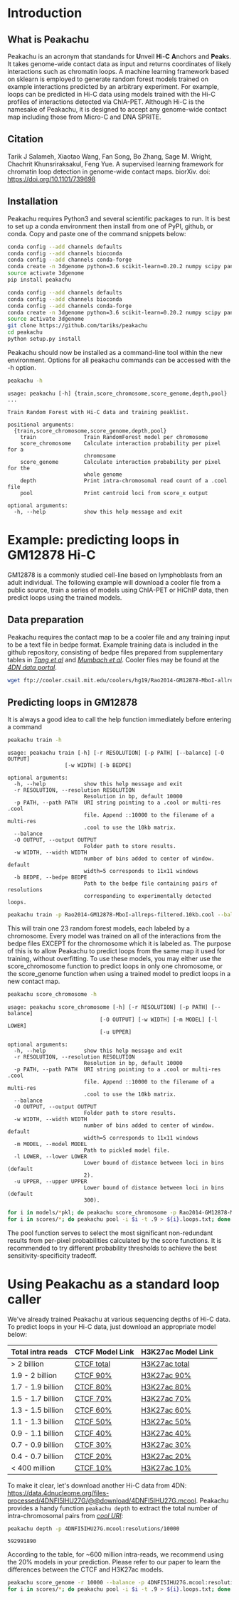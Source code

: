 
# Introduction

## What is Peakachu

Peakachu is an acronym that standands for **U**nveil **H**i-**C** **A**nchors and **Peak**s. It takes genome-wide contact data as input and returns coordinates of likely interactions such as chromatin loops. A machine learning framework based on sklearn is employed to generate random forest models trained on example interactions predicted by an arbitrary experiment. For example, loops can be predicted in Hi-C data using models trained with the Hi-C profiles of interactions detected via ChIA-PET. Although Hi-C is the namesake of Peakachu, it is designed to accept any genome-wide contact map including those from Micro-C and DNA SPRITE.

## Citation

Tarik J Salameh, Xiaotao Wang, Fan Song, Bo Zhang, Sage M. Wright, Chachrit Khunsriraksakul, Feng Yue. A supervised learning framework for chromatin loop detection in genome-wide contact maps. biorXiv. doi: https://doi.org/10.1101/739698

## Installation

Peakachu requires Python3 and several scientific packages to run. It is best to set up a conda environment then install from one of PyPI, github, or conda. Copy and paste one of the command snippets below:


```bash
conda config --add channels defaults
conda config --add channels bioconda
conda config --add channels conda-forge
conda create -n 3dgenome python=3.6 scikit-learn=0.20.2 numpy scipy pandas h5py cooler
source activate 3dgenome
pip install peakachu
```


```bash
conda config --add channels defaults
conda config --add channels bioconda
conda config --add channels conda-forge
conda create -n 3dgenome python=3.6 scikit-learn=0.20.2 numpy scipy pandas h5py cooler
source activate 3dgenome
git clone https://github.com/tariks/peakachu
cd peakachu
python setup.py install
```

Peakachu should now be installed as a command-line tool within the new environment. Options for all peakachu commands can be accessed with the -h option.


```bash
peakachu -h
```

    usage: peakachu [-h] {train,score_chromosome,score_genome,depth,pool} ...

    Train Random Forest with Hi-C data and training peaklist.

    positional arguments:
      {train,score_chromosome,score_genome,depth,pool}
        train               Train RandomForest model per chromosome
        score_chromosome    Calculate interaction probability per pixel for a
                            chromosome
        score_genome        Calculate interaction probability per pixel for the
                            whole genome
        depth               Print intra-chromosomal read count of a .cool file
        pool                Print centroid loci from score_x output

    optional arguments:
      -h, --help            show this help message and exit
      

# Example: predicting loops in GM12878 Hi-C

GM12878 is a commonly studied cell-line based on lymphoblasts from an adult individual. The following example will download a cooler file from a public source, train a series of models using ChIA-PET or HiChIP data, then predict loops using the trained models.

## Data preparation

Peakachu requires the contact map to be a cooler file and any training input to be a text file in bedpe format. Example training data is included in the github repository, consisting of bedpe files prepared from supplementary tables in *[Tang et al](https://www.cell.com/cell/fulltext/S0092-8674(15)01504-4)* and *[Mumbach et al](https://www.ncbi.nlm.nih.gov/pubmed/28945252)*. Cooler files may be found at the *[4DN data portal](https://data.4dnucleome.org/)*.

```bash
wget ftp://cooler.csail.mit.edu/coolers/hg19/Rao2014-GM12878-MboI-allreps-filtered.10kb.cool
```

## Predicting loops in GM12878

It is always a good idea to call the help function immediately before entering a command


```bash
peakachu train -h
```

    usage: peakachu train [-h] [-r RESOLUTION] [-p PATH] [--balance] [-O OUTPUT]
                      [-w WIDTH] [-b BEDPE]

    optional arguments:
      -h, --help            show this help message and exit
      -r RESOLUTION, --resolution RESOLUTION
                            Resolution in bp, default 10000
      -p PATH, --path PATH  URI string pointing to a .cool or multi-res .cool
                            file. Append ::10000 to the filename of a multi-res
                            .cool to use the 10kb matrix.
      --balance
      -O OUTPUT, --output OUTPUT
                            Folder path to store results.
      -w WIDTH, --width WIDTH
                            number of bins added to center of window. default
                            width=5 corresponds to 11x11 windows
      -b BEDPE, --bedpe BEDPE
                            Path to the bedpe file containing pairs of resolutions
                            corresponding to experimentally detected loops.



```bash
peakachu train -p Rao2014-GM12878-MboI-allreps-filtered.10kb.cool --balance -O models -b hg19.mumbach.h3k27ac.hichip.bedpe 
```

This will train one 23 random forest models, each labeled by a chromosome. Every model was trained on all of the interactions from the bedpe files EXCEPT for the chromosome which it is labeled as. The purpose of this is to allow Peakachu to predict loops from the same map it used for training, without overfitting. To use these models, you may either use the score_chromosome function to predict loops in only one chromosome, or the score_genome function when using a trained model to predict loops in a new contact map.


```bash
peakachu score_chromosome -h
```

    usage: peakachu score_chromosome [-h] [-r RESOLUTION] [-p PATH] [--balance]
                                 [-O OUTPUT] [-w WIDTH] [-m MODEL] [-l LOWER]
                                 [-u UPPER]

    optional arguments:
      -h, --help            show this help message and exit
      -r RESOLUTION, --resolution RESOLUTION
                            Resolution in bp, default 10000
      -p PATH, --path PATH  URI string pointing to a .cool or multi-res .cool
                            file. Append ::10000 to the filename of a multi-res
                            .cool to use the 10kb matrix.
      --balance
      -O OUTPUT, --output OUTPUT
                            Folder path to store results.
      -w WIDTH, --width WIDTH
                            number of bins added to center of window. default
                            width=5 corresponds to 11x11 windows
      -m MODEL, --model MODEL
                            Path to pickled model file.
      -l LOWER, --lower LOWER
                            Lower bound of distance between loci in bins (default
                            2).
      -u UPPER, --upper UPPER
                            Lower bound of distance between loci in bins (default
                            300).

```bash
for i in models/*pkl; do peakachu score_chromosome -p Rao2014-GM12878-MboI-allreps-filtered.10kb.cool --balance -O scores -m $i; done
for i in scores/*; do peakachu pool -i $i -t .9 > ${i}.loops.txt; done
```

The pool function serves to select the most significant non-redundant results from per-pixel probabilities calculated by the score functions. It is recommended to try different probability thresholds to achieve the best sensitivity-specificity tradeoff.


# Using Peakachu as a standard loop caller

We've already trained Peakachu at various sequencing depths of Hi-C data. To predict loops in your Hi-C data, just
download an appropriate model below:

|   Total intra reads  |                                 CTCF Model Link                                 |                                     H3K27ac Model Link                                |
|----------------------|---------------------------------------------------------------------------------|---------------------------------------------------------------------------------------|
|    > 2 billion       | [CTCF total](https://www.dropbox.com/s/enyg2m7ebj8mxsv/down100.ctcf.pkl?dl=0)   | [H3K27ac total](https://www.dropbox.com/s/yasl5hu0v510k2v/down100.h3k27ac.pkl?dl=0)   |
|   1.9 - 2 billion    | [CTCF 90%](https://www.dropbox.com/s/g12hy9f28igh0ng/down90.ctcf.pkl?dl=0)      | [H3K27ac 90%](https://www.dropbox.com/s/kdbv52eeilkzqfr/down90.h3k27ac.pkl?dl=0)      |
|   1.7 - 1.9 billion  | [CTCF 80%](https://www.dropbox.com/s/n2m4jxxojh0u5ay/down80.ctcf.pkl?dl=0)      | [H3K27ac 80%](https://www.dropbox.com/s/45ekayzigeyuown/down80.h3k27ac.pkl?dl=0)      |
|   1.5 - 1.7 billion  | [CTCF 70%](https://www.dropbox.com/s/h9vm8z0uysti8xm/down70.ctcf.pkl?dl=0)      | [H3K27ac 70%](https://www.dropbox.com/s/mrhe0uayv402vfk/down70.h3k27ac.pkl?dl=0)      |
|   1.3 - 1.5 billion  | [CTCF 60%](https://www.dropbox.com/s/cfkfem4w8dhhgwm/down60.ctcf.pkl?dl=0)      | [H3K27ac 60%](https://www.dropbox.com/s/0f9xv6ljjlcwnsv/down60.h3k27ac.pkl?dl=0)      |
|   1.1 - 1.3 billion  | [CTCF 50%](https://www.dropbox.com/s/c0b6axxb16p2nd7/down50.ctcf.pkl?dl=0)      | [H3K27ac 50%](https://www.dropbox.com/s/3w4befpvu7c7cqe/down50.h3k27ac.pkl?dl=0)      |
|   0.9 - 1.1 billion  | [CTCF 40%](https://www.dropbox.com/s/8lvcdjenyoc8ggy/down40.ctcf.pkl?dl=0)      | [H3K27ac 40%](https://www.dropbox.com/s/xwlk864nkoafzsy/down40.h3k27ac.pkl?dl=0)      |
|   0.7 - 0.9 billion  | [CTCF 30%](https://www.dropbox.com/s/f1383jpzj3addi4/down30.ctcf.pkl?dl=0)      | [H3K27ac 30%](https://www.dropbox.com/s/dyvtyqvu3wpq3a5/down30.h3k27ac.pkl?dl=0)      |
|   0.4 - 0.7 billion  | [CTCF 20%](https://www.dropbox.com/s/a5nwa1xlg22ud24/down20.ctcf.pkl?dl=0)      | [H3K27ac 20%](https://www.dropbox.com/s/qjm84cpw3uzlidp/down20.h3k27ac.pkl?dl=0)      |
|    < 400 million     | [CTCF 10%](https://www.dropbox.com/s/cqi0ws8een9ad4t/down10.ctcf.pkl?dl=0)      | [H3K27ac 10%](https://www.dropbox.com/s/q8mlwn4mz6rnumr/down10.h3k27ac.pkl?dl=0)      |

To make it clear, let's download another Hi-C data from 4DN: https://data.4dnucleome.org/files-processed/4DNFI5IHU27G/@@download/4DNFI5IHU27G.mcool. Peakachu provides a handy function `peakachu depth` to extract the total number of intra-chromosomal pairs from *[cool URI](https://cooler.readthedocs.io/en/latest/concepts.html#uri-string)*:

```bash
peakachu depth -p 4DNFI5IHU27G.mcool:resolutions/10000
```
    592991890

According to the table, for ~600 million intra-reads, we recommend using the 20% models in your prediction. Please refer to our paper to learn the differences between the CTCF and H3K27ac models.

```bash
peakachu score_genome -r 10000 --balance -p 4DNFI5IHU27G.mcool:resolutions/10000 -O scores -m down20.ctcf.pkl
for i in scores/*; do peakachu pool -i $i -t .9 > ${i}.loops.txt; done
```